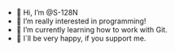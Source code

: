 - 👋 Hi, I’m @S-128N
- 👀 I’m really interested in programming!
- 🌱 I’m currently learning how to work with Git.
- 💞️ I`ll be very happy, if you support me.
<!---
S-128N/S-128N is a ✨ special ✨ repository because its `README.md` (this file) appears on your GitHub profile.
You can click the Preview link to take a look at your changes.
--->
